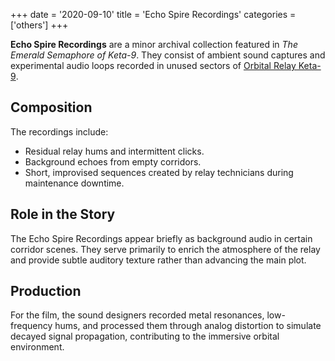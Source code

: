 +++
date = '2020-09-10'
title = 'Echo Spire Recordings'
categories = ['others']
+++

**Echo Spire Recordings** are a minor archival collection featured in *The Emerald Semaphore of Keta-9*. They consist of ambient sound captures and experimental audio loops recorded in unused sectors of [Orbital Relay Keta-9](/places/orbital-relay-keta-9).

## Composition

The recordings include:

* Residual relay hums and intermittent clicks.
* Background echoes from empty corridors.
* Short, improvised sequences created by relay technicians during maintenance downtime.

## Role in the Story

The Echo Spire Recordings appear briefly as background audio in certain corridor scenes. They serve primarily to enrich the atmosphere of the relay and provide subtle auditory texture rather than advancing the main plot.

## Production

For the film, the sound designers recorded metal resonances, low-frequency hums, and processed them through analog distortion to simulate decayed signal propagation, contributing to the immersive orbital environment.
